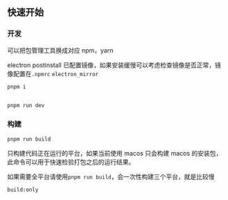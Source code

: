 ## 快速开始

### 开发

可以把包管理工具换成对应 npm，yarn

electron postinstall 已配置镜像，如果安装缓慢可以考虑检查镜像是否正常，镜像配置在`.npmrc` `electron_mirror`

```bash
pnpm i
```

```bash

pnpm run dev
```

### 构建

```bash
pnpm run build
```

只构建代码正在运行的平台，如果当前使用 macos 只会构建 macos 的安装包，此命令可以用于快速检验打包之后的运行结果。

如果需要全平台请使用`pnpm run build`，会一次性构建三个平台，就是比较慢

```bash
build:only
```
